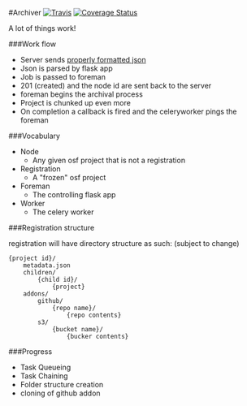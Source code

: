 #Archiver
[![Travis](https://travis-ci.org/chrisseto/Archiver.svg?branch=develop)](https://travis-ci.org/chrisseto/Archiver)
[![Coverage Status](https://coveralls.io/repos/chrisseto/Archiver/badge.png?branch=develop)](https://coveralls.io/r/chrisseto/Archiver?branch=develop)

A lot of things work!

###Work flow

* Server sends [properly formatted json](formats/node.json)
* Json is parsed by flask app
* Job is passed to foreman
* 201 (created) and the node id are sent back to the server
* foreman begins the archival process
* Project is chunked up even more
* On completion a callback is fired and the celeryworker pings the foreman

###Vocabulary

* Node
    - Any given osf project that is not a registration
* Registration
    - A "frozen" osf project
* Foreman
    - The controlling flask app
* Worker
    - The celery worker


###Registration structure

registration will have directory structure as such:
(subject to change)

```
{project id}/
    metadata.json
    children/
        {child id}/
            {project}
    addons/
        github/
            {repo name}/
                {repo contents}
        s3/
            {bucket name}/
                {bucker contents}
```


###Progress

* Task Queueing
* Task Chaining
* Folder structure creation
* cloning of github addon
